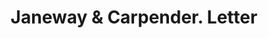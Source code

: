 ---
doi: 10.7916/D8NP3GG1
date_other: '1890'
date_other_textual: 1890-1899
form: correspondence
genre:
- Letters (correspondence)
name:
- Janeway & Carpender
object_in_context_url: https://biggert.cul.columbia.edu/items/view/ave_biggert_00807
subject_hierarchical_geographic:
- New Brunswick, New Jersey, United States
subject_name:
- Janeway & Carpender
title: Janeway & Carpender. Letter
sort_title: Janeway & Carpender. Letter
call_number: ave_biggert_00807
coordinates:
- 40.486678,-74.444414
pid: ave_biggert_00807
identifiers: ave_biggert_00807
thumbnail: false
permalink: /biggert/ave_biggert_00807/
layout: iiif-image-page
---